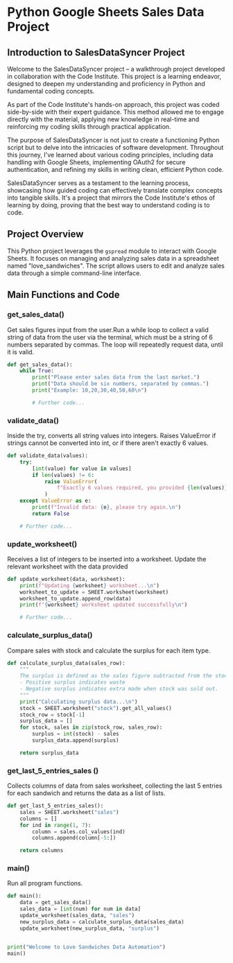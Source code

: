 # Python Google Sheets Sales Data Project
## Introduction to SalesDataSyncer Project

Welcome to the SalesDataSyncer project – a walkthrough project developed in collaboration with the Code Institute. This project is a learning endeavor, designed to deepen my understanding and proficiency in Python and fundamental coding concepts.

As part of the Code Institute's hands-on approach, this project was coded side-by-side with their expert guidance. This method allowed me to engage directly with the material, applying new knowledge in real-time and reinforcing my coding skills through practical application.

The purpose of SalesDataSyncer is not just to create a functioning Python script but to delve into the intricacies of software development. Throughout this journey, I've learned about various coding principles, including data handling with Google Sheets, implementing OAuth2 for secure authentication, and refining my skills in writing clean, efficient Python code.

SalesDataSyncer serves as a testament to the learning process, showcasing how guided coding can effectively translate complex concepts into tangible skills. It's a project that mirrors the Code Institute's ethos of learning by doing, proving that the best way to understand coding is to code.


## Project Overview
This Python project leverages the `gspread` module to interact with Google Sheets. It focuses on managing and analyzing sales data in a spreadsheet named "love_sandwiches". The script allows users to edit and analyze sales data through a simple command-line interface.

## Main Functions and Code

### get_sales_data()
Get sales figures input from the user.Run a while loop to collect a valid string of data from the user via the terminal, which must be a string of 6 numbers separated by commas. The loop will repeatedly request data, until it is valid.

```python
def get_sales_data():
    while True:
        print("Please enter sales data from the last market.")
        print("Data should be six numbers, separated by commas.")
        print("Example: 10,20,30,40,50,60\n")

        # Further code...
```
### validate_data()
Inside the try, converts all string values into integers. Raises ValueError if strings cannot be converted into int, or if there aren't exactly 6 values.

```python
def validate_data(values):
    try:
        [int(value) for value in values]
        if len(values) != 6:
            raise ValueError(
                f"Exactly 6 values required, you provided {len(values)}"
            )
    except ValueError as e:
        print(f"Invalid data: {e}, please try again.\n")
        return False

    # Further code...
```
### update_worksheet()
Receives a list of integers to be inserted into a worksheet. Update the relevant worksheet with the data provided

```python
def update_worksheet(data, worksheet):
    print(f"Updating {worksheet} worksheet...\n")
    worksheet_to_update = SHEET.worksheet(worksheet)
    worksheet_to_update.append_row(data)
    print(f"{worksheet} worksheet updated successfully\n")

    # Further code...
```
### calculate_surplus_data()
Compare sales with stock and calculate the surplus for each item type.

```python
def calculate_surplus_data(sales_row):
    """
    The surplus is defined as the sales figure subtracted from the stock:
    - Positive surplus indicates waste
    - Negative surplus indicates extra made when stock was sold out.
    """
    print("Calculating surplus data...\n")
    stock = SHEET.worksheet("stock").get_all_values()
    stock_row = stock[-1]
    surplus_data = []
    for stock, sales in zip(stock_row, sales_row):
        surplus = int(stock) - sales
        surplus_data.append(surplus)

    return surplus_data
```
### get_last_5_entries_sales ()
Collects columns of data from sales worksheet, collecting the last 5 entries for each sandwich and returns the data as a list of lists.

```python
def get_last_5_entries_sales():
    sales = SHEET.worksheet("sales")
    columns = []
    for ind in range(1, 7):
        column = sales.col_values(ind)
        columns.append(column[-5:])

    return columns
```

### main()
Run all program functions.

```python
def main():
    data = get_sales_data()
    sales_data = [int(num) for num in data]
    update_worksheet(sales_data, "sales")
    new_surplus_data = calculate_surplus_data(sales_data)
    update_worksheet(new_surplus_data, "surplus")


print("Welcome to Love Sandwiches Data Automation")
main()
```

